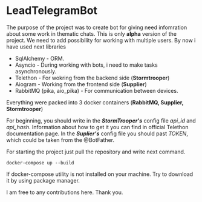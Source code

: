 # LeadTelegramBot
The purpose of the project was to create bot for giving need infomration about some work in thematic chats. This is only __alpha__ version of the project. We need to add possibility for working with multiple users. By now i have used next libraries
* SqlAlchemy - ORM.
* Asyncio - During working with bots, i need to make tasks asynchronously.
* Telethon - For wokring from the backend side (**Stormtrooper**)
* Aiogram - Working from the frontend side (**Supplier**)
* RabbitMQ (pika, aio_pika) - For communication between devices.

Everything were packed into 3 docker containers (__RabbitMQ, Supplier, Stormtrooper__)

For beginning, you should write in the **_StormTrooper's_** config file _api_id_ and _api_hash_. Information about how to get it you can find in official Telethon documentation page. In the **_Suplier's_** config file you should past _TOKEN_, which could be taken from the @BotFather.

For starting the project just pull the repository and write next command.

`docker-compose up --build`

If docker-compose utility is not installed on your machine. Try to download it by using package manager.

I am free to any contributions here. Thank you.